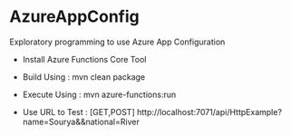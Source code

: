# AzureAppConfig
Exploratory programming to use Azure App Configuration

- Install Azure Functions Core Tool
- Build Using   :    mvn clean package
- Execute Using :    mvn azure-functions:run

- Use URL to Test : [GET,POST] http://localhost:7071/api/HttpExample?name=Sourya&&national=River 

